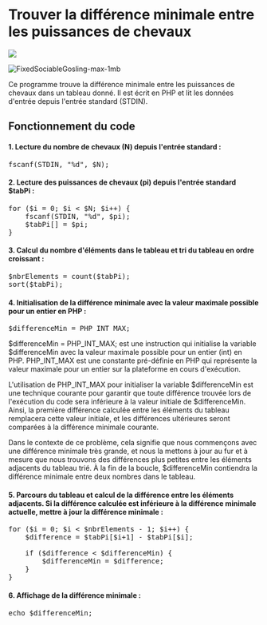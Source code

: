 # Trouver la différence minimale entre les puissances de chevaux

![](https://img.shields.io/badge/Langage-PHP-blue.svg?style=plastic&logo=php)

![FixedSociableGosling-max-1mb](https://user-images.githubusercontent.com/43520762/232017239-a6793d2e-65ec-4fae-8e20-e15e5eaa1e83.gif)

Ce programme trouve la différence minimale entre les puissances de chevaux dans un tableau donné. Il est écrit en PHP et lit les données d'entrée depuis l'entrée standard (STDIN).

## Fonctionnement du code

#### 1. Lecture du nombre de chevaux (N) depuis l'entrée standard :
<pre>fscanf(STDIN, "%d", $N);</pre>

#### 2. Lecture des puissances de chevaux (pi) depuis l'entrée standard $tabPi :
<pre>
for ($i = 0; $i < $N; $i++) {
    fscanf(STDIN, "%d", $pi);
    $tabPi[] = $pi;
}
</pre>

#### 3. Calcul du nombre d'éléments dans le tableau et tri du tableau en ordre croissant :
<pre>
$nbrElements = count($tabPi);
sort($tabPi);
</pre>

#### 4. Initialisation de la différence minimale avec la valeur maximale possible pour un entier en PHP :
<pre>$differenceMin = PHP_INT_MAX;</pre>
$differenceMin = PHP_INT_MAX; est une instruction qui initialise la variable $differenceMin avec la valeur maximale possible pour un entier (int) en PHP. PHP_INT_MAX est une constante pré-définie en PHP qui représente la valeur maximale pour un entier sur la plateforme en cours d'exécution.

L'utilisation de PHP_INT_MAX pour initialiser la variable $differenceMin est une technique courante pour garantir que toute différence trouvée lors de l'exécution du code sera inférieure à la valeur initiale de $differenceMin. Ainsi, la première différence calculée entre les éléments du tableau remplacera cette valeur initiale, et les différences ultérieures seront comparées à la différence minimale courante.

Dans le contexte de ce problème, cela signifie que nous commençons avec une différence minimale très grande, et nous la mettons à jour au fur et à mesure que nous trouvons des différences plus petites entre les éléments adjacents du tableau trié. À la fin de la boucle, $differenceMin contiendra la différence minimale entre deux nombres dans le tableau.

#### 5. Parcours du tableau et calcul de la différence entre les éléments adjacents. Si la différence calculée est inférieure à la différence minimale actuelle, mettre à jour la différence minimale :
<pre>
for ($i = 0; $i < $nbrElements - 1; $i++) {
    $difference = $tabPi[$i+1] - $tabPi[$i];
    
    if ($difference < $differenceMin) {
        $differenceMin = $difference;
    }
}
</pre>

#### 6. Affichage de la différence minimale :
<pre>echo $differenceMin;</pre>
